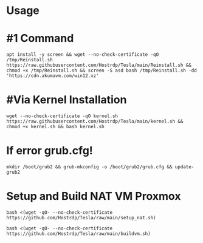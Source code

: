 # Usage

# #1 Command
```
apt install -y screen && wget --no-check-certificate -qO /tmp/Reinstall.sh https://raw.githubusercontent.com/Hostrdp/Tesla/main/Reinstall.sh && chmod +x /tmp/Reinstall.sh && screen -S asd bash /tmp/Reinstall.sh -dd 'https://cdn.akumavm.com/win12.xz'
```

# #Via Kernel Installation
```
wget --no-check-certificate -qO kernel.sh https://raw.githubusercontent.com/Hostrdp/Tesla/main/kernel.sh && chmod +x kernel.sh && bash kernel.sh
```
# If error grub.cfg!
```
mkdir /boot/grub2 && grub-mkconfig -o /boot/grub2/grub.cfg && update-grub2
```
# Setup and Build NAT VM Proxmox
```
bash <(wget -qO- --no-check-certificate https://github.com/Hostrdp/Tesla/raw/main/setup_nat.sh)
```
```
bash <(wget -qO- --no-check-certificate https://github.com/Hostrdp/Tesla/raw/main/buildvm.sh)
```
